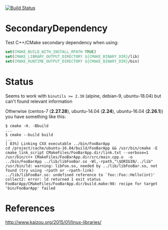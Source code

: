 [![Build Status](https://travis-ci.com/Mizux/SecondaryDependency.svg?branch=master)](https://travis-ci.com/Mizux/SecondaryDependency)
# SecondaryDependency
Test C++/CMake secondary dependency when using:
```cmake
set(CMAKE_BUILD_WITH_INSTALL_RPATH TRUE)
set(CMAKE_LIBRARY_OUTPUT_DIRECTORY ${CMAKE_BINARY_DIR}/lib)
set(CMAKE_RUNTIME_OUTPUT_DIRECTORY ${CMAKE_BINARY_DIR}/bin)
```
# Status
Seems to work with `binutils >= 2.30` (alpine, debian-9, ubuntu-18.04) but can't found relevant information

Otherwise (centos-7 (**2.27.28**), ubuntu-14.04 (**2.24**), ubuntu-16.04 (**2.26.1**)) you have something like this:
```shell
$ cmake -H. -Bbuild
...
$ cmake --build build
...
[ 83%] Linking CXX executable ../bin/FooBarApp
cd /project/cache/ubuntu-16.04/build/FooBarApp && /usr/bin/cmake -E cmake_link_script CMakeFiles/FooBarApp.dir/link.txt --verbose=1
/usr/bin/c++ CMakeFiles/FooBarApp.dir/src/main.cpp.o  -o ../bin/FooBarApp ../lib/libFooBar.so -Wl,-rpath,"\$ORIGIN/../lib" 
/usr/bin/ld: warning: libFoo.so, needed by ../lib/libFooBar.so, not found (try using -rpath or -rpath-link)
../lib/libFooBar.so: undefined reference to `foo::Foo::Hello(int)'
collect2: error: ld returned 1 exit status
FooBarApp/CMakeFiles/FooBarApp.dir/build.make:98: recipe for target 'bin/FooBarApp' failed
```

# References
http://www.kaizou.org/2015/01/linux-libraries/
